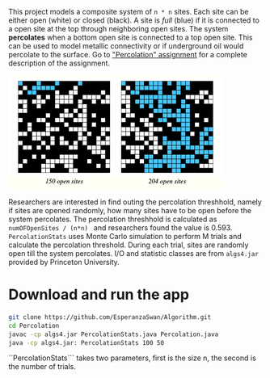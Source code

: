 This project models a composite system of ```n * n``` sites. Each site can be either open (white) or closed (black). A site is _full_ (blue) if it is connected to a open site at the top through neighboring open sites. The system **percolates** when a bottom open site is connected to a top open site. This can be used to model metallic connectivity or if underground oil would percolate to the surface. Go to ["Percolation" assignment](https://coursera.cs.princeton.edu/algs4/assignments/percolation/specification.php) for a complete description of the assignment.

![text](https://github.com/EsperanzaSwan/Algorithm/blob/3a164f7e990357fe57853c3390309e21e96901da/Percolation/percolation.png)

Researchers are interested in find outing the percolation threshhold, namely if sites are opened randomly, how many sites have to be open before the system percolates. The percolation threshhold is calculated as ```numOFOpenSites / (n*n) ``` and researchers found the value is 0.593. ```PercolationStats``` uses Monte Carlo simulation to perform M trials and calculate the percolation threshold. During each trial, sites are randomly open till the system percolates. I/O and statistic classes are from ```algs4.jar``` provided by Princeton University.   

# Download and run the app
``` bash
git clone https://github.com/EsperanzaSwan/Algorithm.git
cd Percolation
javac -cp algs4.jar PercolationStats.java Percolation.java
java -cp algs4.jar: PercolationStats 100 50
```
``PercolationStats``` takes two parameters, first is the size n, the second is the number of trials.


